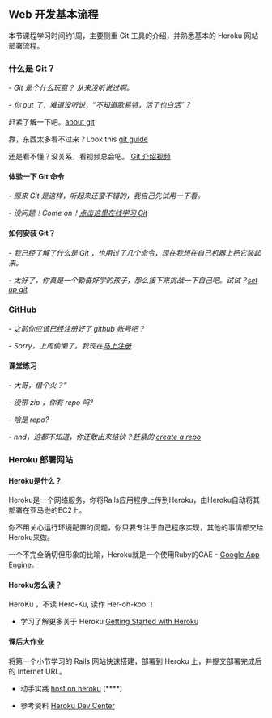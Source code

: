 ## Web 开发基本流程

本节课程学习时间约1周，主要侧重 Git 工具的介绍，并熟悉基本的 Heroku 网站部署流程。

### 什么是 Git？
*- Git 是个什么玩意？ 从来没听说过啊。*

*- 你 out 了，难道没听说，“不知道歌易特，活了也白活”？*

赶紧了解一下吧。[about git](http://zh.wikipedia.org/zh/Git)

靠，东西太多看不过来？Look this [git guide](http://rogerdudler.github.io/git-guide/index.zh.html)

还是看不懂？没关系，看视频总会吧。 [Git 介绍视频](http://gitreal.codeschool.com/levels/1)

#### 体验一下 Git 命令
*- 原来 Git 是这样，听起来还蛮不错的，我自己先试用一下看。*

*- 没问题！Come on！[点击这里在线学习 Git](https://www.codeschool.com/courses/git-real)* 

#### 如何安装 Git？
*- 我已经了解了什么是 Git ，也用过了几个命令，现在我想在自己机器上把它装起来。*

*- 太好了，你真是一个勤奋好学的孩子，那么接下来挑战一下自己吧。试试？[set up git](https://help.github.com/articles/set-up-git)*

### GitHub
*- 之前你应该已经注册好了 github 帐号吧？*

*- Sorry，上周偷懒了。我现在[马上注册](https://github.com/)*

#### 课堂练习
*- 大哥，借个火？”*

*- 没带 zip ，你有 repo 吗?*

*- 啥是 repo?*

*- nnd，这都不知道，你还敢出来结伙？赶紧的 [create a repo](https://help.github.com/articles/create-a-repo)*


### Heroku 部署网站

#### Heroku是什么？
Heroku是一个网络服务，你将Rails应用程序上传到Heroku，由Heroku自动将其部署在亚马逊的EC2上。

你不用关心运行环境配置的问题，你只要专注于自己程序实现，其他的事情都交给Heroku来做。

一个不完全确切但形象的比喻，Heroku就是一个使用Ruby的GAE - [Google App Engine](http://zh.wikipedia.org/zh/Google_App_Engine)。

#### Heroku怎么读？
HeroKu ，不读 Hero-Ku, 读作 Her-oh-koo ！

* 学习了解更多关于 Heroku  [Getting Started with Heroku](https://devcenter.heroku.com/articles/quickstart) 

#### 课后大作业
将第一个小节学习的 Rails 网站快速搭建，部署到 Heroku 上，并提交部署完成后的 Internet URL。

* 动手实践 [host on heroku](https://github.com/limingth/myRoR/blob/master/7-hosting-on-heroku.md) (****)

* 参考资料 [Heroku Dev Center](https://devcenter.heroku.com/)

